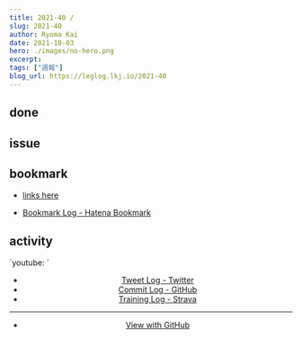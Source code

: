 ```yaml
---
title: 2021-40 / 
slug: 2021-40
author: Ryoma Kai
date: 2021-10-03
hero: ./images/no-hero.png
excerpt: 
tags: ["週報"]
blog_url: https://leglog.lkj.io/2021-40
---
```


<!--greeting here-->

## done

### 

## issue

### 

## bookmark

- [links here]()


- [Bookmark Log - Hatena Bookmark](https://b.hatena.ne.jp/Ryo_K/bookmark)

## activity

<Tweet tweetLink="" align="center" />
<Instagram instagramId="" />
`youtube: `

- [Tweet Log - Twitter](https://twitter.com/search?q=(from%3Alegnoh)%20until%3A2021-10-03%20since%3A2021-09-27%20-filter%3Areplies&src=typed_query)
- [Commit Log - GitHub](https://github.com/legnoh?tab=overview&from=2021-09-27&to=2021-10-03)
- [Training Log - Strava](https://www.strava.com/athletes/47349424/training/log)

----

- [View with GitHub](https://github.com/legnoh/leglog/blob/master/content/posts/202x/2021/40/index.md)
